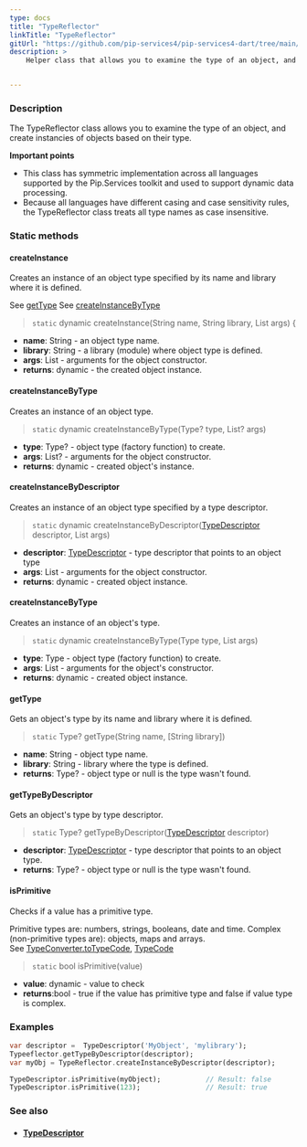 ```yaml
---
type: docs
title: "TypeReflector"
linkTitle: "TypeReflector"
gitUrl: "https://github.com/pip-services4/pip-services4-dart/tree/main/pip-services4-commons-dart"
description: >
    Helper class that allows you to examine the type of an object, and create instancies of objects based on their type.


---
```


### Description

The TypeReflector class allows you to examine the type of an object, and create instancies of objects based on their type.

**Important points**

- This class has symmetric implementation across all languages supported by the Pip.Services toolkit and used to support dynamic data processing.
- Because all languages have different casing and case sensitivity rules, the TypeReflector class treats all type names as case insensitive.



### Static methods

#### createInstance

Creates an instance of an object type specified by its name
and library where it is defined.

See [getType](#gettype)
See [createInstanceByType](#createinstancebytype)

> `static` dynamic createInstance(String name, String library, List args) {

- **name**: String - an object type name.
- **library**: String - a library (module) where object type is defined.
- **args**: List - arguments for the object constructor.
- **returns**: dynamic - the created object instance.

#### createInstanceByType
Creates an instance of an object type.

> `static` dynamic createInstanceByType(Type? type, List? args)

- **type**: Type? - object type (factory function) to create.
- **args**: List? - arguments for the object constructor.
- **returns**: dynamic - created object's instance.

#### createInstanceByDescriptor
Creates an instance of an object type specified by a type descriptor.

> `static` dynamic createInstanceByDescriptor([TypeDescriptor](../type_descriptor) descriptor, List args)

- **descriptor**: [TypeDescriptor](../type_descriptor) - type descriptor that points to an object type
- **args**: List - arguments for the object constructor.
- **returns**: dynamic - created object instance.

#### createInstanceByType
Creates an instance of an object's type.

> `static` dynamic createInstanceByType(Type type, List args)

- **type**: Type - object type (factory function) to create.
- **args**: List - arguments for the object's constructor.
- **returns**: dynamic - created object instance.


#### getType
Gets an object's type by its name and library where it is defined.

> `static` Type? getType(String name, [String library])

- **name**: String - object type name.
- **library**: String - library where the type is defined.
- **returns**: Type? - object type or null is the type wasn't found.

#### getTypeByDescriptor
Gets an object's type by type descriptor.

> `static` Type? getTypeByDescriptor([TypeDescriptor](../type_descriptor) descriptor) 

- **descriptor**: [TypeDescriptor](../type_descriptor) - type descriptor that points to an object type.
- **returns**: Type? - object type or null is the type wasn't found.

#### isPrimitive
Checks if a value has a primitive type.

Primitive types are: numbers, strings, booleans, date and time.
Complex (non-primitive types are): objects, maps and arrays.  
See [TypeConverter.toTypeCode](../../convert/type_converter/#totypecode), [TypeCode](../../convert/type_code)

> `static` bool isPrimitive(value)

- **value**: dynamic - value to check
- **returns**:bool - true if the value has primitive type and false if value type is complex.

### Examples

```dart
var descriptor =  TypeDescriptor('MyObject', 'mylibrary');
Typeeflector.getTypeByDescriptor(descriptor);
var myObj = TypeReflector.createInstanceByDescriptor(descriptor);

TypeDescriptor.isPrimitive(myObject); 		    // Result: false
TypeDescriptor.isPrimitive(123);				// Result: true

```

### See also
- #### [TypeDescriptor](../type_descriptor)
